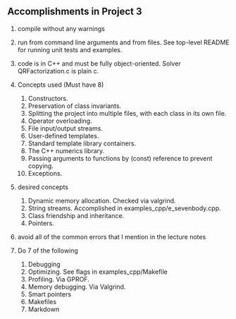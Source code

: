 ## Accomplishments in Project 3

1. compile without any warnings
1. run from command line arguments and from files. See top-level README for running unit tests and examples.
1. code is in C++ and must be fully object-oriented. Solver QRFactorization.c is plain c.
1. Concepts used (Must have 8)

    1. Constructors.
    2. Preservation of class invariants.
    3. Splitting the project into multiple files, with each class in its own file.
    4. Operator overloading.
    5. File input/output streams.
    6. User-defined templates.
    7. Standard template library containers.
    9. The C++ numerics library.
    10. Passing arguments to functions by (const) reference to prevent copying.
    11. Exceptions.

1. desired concepts

    1. Dynamic memory allocation. Checked via valgrind.
    2. String streams. Accomplished in examples_cpp/e_sevenbody.cpp.
    3. Class friendship and inheritance.
    5. Pointers.

1. avoid all of the common errors that I mention in the lecture notes
1. Do 7 of the following

    1. Debugging
    2. Optimizing. See flags in examples_cpp/Makefile
    3. Profiling. Via GPROF.
    4. Memory debugging. Via Valgrind.
    5. Smart pointers
    7. Makefiles
    8. Markdown

